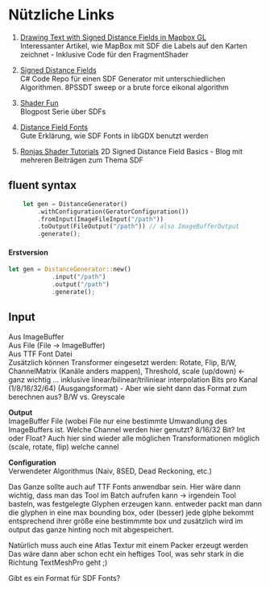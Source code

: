 # Nützliche Links

1) [Drawing Text with Signed Distance Fields in Mapbox GL](https://blog.mapbox.com/drawing-text-with-signed-distance-fields-in-mapbox-gl-b0933af6f817)  
Interessanter Artikel, wie MapBox mit SDF die Labels auf den Karten zeichnet - Inklusive Code für den FragmentShader

1) [Signed Distance Fields](https://github.com/chriscummings100/signeddistancefields/blob/master/Assets/SignedDistanceFields/SignedDistanceFieldGenerator.cs)  
C# Code Repo für einen SDF Generator mit unterschiedlichen Algorithmen. 8PSSDT sweep or a brute force eikonal algorithm

1) [Shader Fun](https://shaderfun.com/)  
Blogpost Serie über SDFs

1) [Distance Field Fonts](https://github.com/libgdx/libgdx/wiki/Distance-field-fonts)  
Gute Erklärung, wie SDF Fonts in libGDX benutzt werden  

1) [Ronjas Shader Tutorials](https://www.ronja-tutorials.com/2018/11/10/2d-sdf-basics.html)
2D Signed Distance Field Basics - Blog mit mehreren Beiträgen zum Thema SDF

## fluent syntax

```rust
    let gen = DistanceGenerator()
        .withConfiguration(GeratorConfiguration())
        .fromInput(ImageFileInput("/path"))
        .toOutput(FileOutput("/path")) // also ImageBufferOutput
        .generate();
```

#### Erstversion
```rust
let gen = DistanceGenerator::new()
            .input("/path")
            .output("/path")
            .generate();
```

## Input
Aus ImageBuffer  
Aus File (File -> ImageBuffer)  
Aus TTF Font Datei  
Zusätzlich können Transformer eingesetzt werden:
Rotate, Flip, B/W, ChannelMatrix (Kanäle anders mappen), Threshold,
scale (up/down) <- ganz wichtig ... inklusive linear/bilinear/triliniear interpolation
Bits pro Kanal (1/8/16/32/64) (Ausgangsformat) - Aber wie sieht dann das Format zum berechnen aus? B/W vs. Greyscale

**Output**  
ImageBuffer
File (wobei File nur eine bestimmte Umwandlung des ImageBuffers ist. Welche Channel werden hier genutzt? 8/16/32 Bit? Int oder Float?
Auch hier sind wieder alle möglichen Transformationen möglich (scale, rotate, flip)
welche cannel

**Configuration**  
Verwendeter Algorithmus (Naiv, 8SED, Dead Reckoning, etc.)

Das Ganze sollte auch auf TTF Fonts anwendbar sein. Hier wäre dann wichtig, dass man das Tool
im Batch aufrufen kann -> irgendein Tool basteln, was festgelegte Glyphen erzeugen kann.
entweder packt man dann die glyphen in eine max bounding box, oder (besser) jede glphe bekommt
entsprechend ihrer größe eine bestimmmte box und zusätzlich wird im output das ganze hinting
noch mit abgespeichert.

Natürlich muss auch eine Atlas Textur mit einem Packer erzeugt werden
Das wäre dann aber schon echt ein heftiges Tool, was sehr stark in die Richtung TextMeshPro geht ;)

Gibt es ein Format für SDF Fonts?

